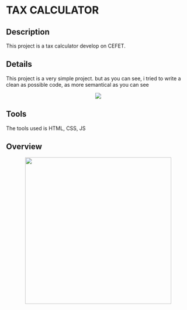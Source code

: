 <h1>TAX CALCULATOR</h1>
<div>
 <h2>Description</h2>
 <p>This project is a tax calculator develop on CEFET.</p>
 <h2>Details</h2>
 <p>This project is a very simple project. but as you can see, i tried to write a clean as possible code, as more semantical as you can see</p>
 <p align="center">
    <img   src="https://user-images.githubusercontent.com/77696411/165875886-f5809e6b-37ba-4fe6-836d-1378e47e06b1.png"/>
  </p>
 <h2>Tools</h2>
 <p>The tools used is HTML, CSS, JS</p>
 <h2>Overview</h2>
 <p align="center">
   <img width="400px"  src="https://user-images.githubusercontent.com/77696411/165875177-16a323c8-4c3f-484d-bded-c7e82f8b5005.png"/>
  </p>
 
</div>

